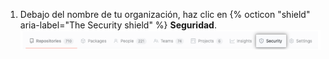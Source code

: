 1. Debajo del nombre de tu organización, haz clic en {% octicon "shield" aria-label="The Security shield" %} **Seguridad**. ![Botón de seguridad de la organización](/assets/images/help/organizations/organization-security-tab.png)
